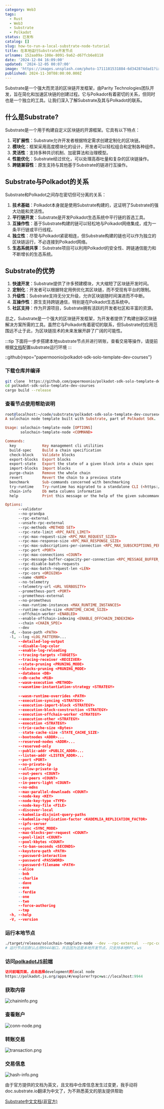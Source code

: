 ```yaml
---
category: Web3
tags:
  - Rust
  - Web3
  - Substrate
  - Polkadot
status: 已发布
catalog: []
slug: how-to-run-a-local-substrate-node-tutorial
title: 在本地运行Substrate开发节点
urlname: 152aa09a-108e-8091-9a62-d67fcb6e8118
date: '2024-12-04 16:09:00'
updated: '2024-12-05 00:07:00'
image: 'https://images.unsplash.com/photo-1711181531884-6d342874dad1?ixlib=rb-4.0.3&q=85&fm=jpg&crop=entropy&cs=srgb'
published: 2024-11-30T08:00:00.000Z
---
```


Substrate是一个强大而灵活的区块链开发框架，由Parity Technologies团队开发，旨在简化和加速区块链的创建过程。它与Polkadot有着密切的关系，但同时也是一个独立的工具。让我们深入了解Substrate及其与Polkadot的联系。


## 什么是Substrate?


Substrate是一个用于构建自定义区块链的开源框架。它具有以下特点：

1. **可扩展性**：Substrate允许开发者根据特定需求创建定制化的区块链。
2. **模块化**：框架采用高度模块化的设计，开发者可以轻松组合和定制各种组件。
3. **灵活性**：支持多种共识机制、加密算法和治理模型。
4. **性能优化**：Substrate经过优化，可以处理高吞吐量和复杂的区块链操作。
5. **跨链兼容性**：原生支持与其他基于Substrate的链进行互操作。

## Substrate与Polkadot的关系


Substrate和Polkadot之间存在密切但可分离的关系：

1. **技术基础**：Polkadot本身就是使用Substrate构建的，这证明了Substrate的强大功能和灵活性。
2. **平行链开发**：Substrate是开发Polkadot生态系统中平行链的首选工具。
3. **互操作性**：基于Substrate构建的链可以轻松地与Polkadot网络集成，成为一条平行链或平行线程。
4. **独立性**：尽管与Polkadot紧密相连，但Substrate构建的链也可以作为独立的区块链运行，不必连接到Polkadot网络。
5. **生态系统共享**：Substrate项目可以利用Polkadot的安全性、跨链通信能力和不断增长的生态系统。

## Substrate的优势

1. **快速开发**：Substrate提供了许多预建模块，大大缩短了区块链开发时间。
2. **定制化**：开发者可以根据特定用例优化其区块链，而不受现有平台的限制。
3. **升级性**：Substrate支持无分叉升级，允许区块链随时间演进而不中断。
4. **互操作性**：原生支持跨链通信，特别是在Polkadot生态系统中。
5. **社区支持**：作为开源项目，Substrate拥有活跃的开发者社区和丰富的资源。

总之，Substrate是一个强大的区块链开发框架，为开发者提供了构建创新区块链解决方案所需的工具。虽然它与Polkadot有着密切的联系，但Substrate的应用范围远不止于此，为区块链技术的未来发展开辟了广阔的可能性。


:::tip
下面将一步步搭建本地substrate节点并进行转账，查看交易等操作，请提前根据[文档](https://substrate-docs.pages.dev/en/install/macos/?mode=light)配置substrate运行环境
:::


::github{repo="papermoonio/polkadot-sdk-solo-template-dev-courses"}


### 下载仓库并编译


```bash
git clone  https://github.com/papermoonio/polkadot-sdk-solo-template-dev-courses 
cd polkadot-sdk-solo-template-dev-courses
cargo build --release
```


### 查看节点使用帮助说明


```prolog
root@localhost:~/code/substrate/polkadot-sdk-solo-template-dev-courses# ./target/release/solochain-template-node -h
A solochain node template built with Substrate, part of Polkadot Sdk.

Usage: solochain-template-node [OPTIONS]
       solochain-template-node <COMMAND>

Commands:
  key            Key management cli utilities
  build-spec     Build a chain specification
  check-block    Validate blocks
  export-blocks  Export blocks
  export-state   Export the state of a given block into a chain spec
  import-blocks  Import blocks
  purge-chain    Remove the whole chain
  revert         Revert the chain to a previous state
  benchmark      Sub-commands concerned with benchmarking
  try-runtime    Try-runtime has migrated to a standalone CLI (<https://github.com/paritytech/try-runtime-cli>). The subcommand exists as a stub and deprecation notice. It will be removed entirely some time after January 2024
  chain-info     Db meta columns information
  help           Print this message or the help of the given subcommand(s)

Options:
      --validator                                                                                Enable validator mode
      --no-grandpa                                                                               Disable GRANDPA
      --rpc-external                                                                             Listen to all RPC interfaces (default: local)
      --unsafe-rpc-external                                                                      Listen to all RPC interfaces
      --rpc-methods <METHOD SET>                                                                 RPC methods to expose. [default: auto] [possible values: auto, safe, unsafe]
      --rpc-rate-limit <RPC_RATE_LIMIT>                                                          RPC rate limiting (calls/minute) for each connection
      --rpc-max-request-size <RPC_MAX_REQUEST_SIZE>                                              Set the maximum RPC request payload size for both HTTP and WS in megabytes [default: 15]
      --rpc-max-response-size <RPC_MAX_RESPONSE_SIZE>                                            Set the maximum RPC response payload size for both HTTP and WS in megabytes [default: 15]
      --rpc-max-subscriptions-per-connection <RPC_MAX_SUBSCRIPTIONS_PER_CONNECTION>              Set the maximum concurrent subscriptions per connection [default: 1024]
      --rpc-port <PORT>                                                                          Specify JSON-RPC server TCP port
      --rpc-max-connections <COUNT>                                                              Maximum number of RPC server connections [default: 100]
      --rpc-message-buffer-capacity-per-connection <RPC_MESSAGE_BUFFER_CAPACITY_PER_CONNECTION>  The number of messages the RPC server is allowed to keep in memory [default: 64]
      --rpc-disable-batch-requests                                                               Disable RPC batch requests
      --rpc-max-batch-request-len <LEN>                                                          Limit the max length per RPC batch request
      --rpc-cors <ORIGINS>                                                                       Specify browser *origins* allowed to access the HTTP & WS RPC servers
      --name <NAME>                                                                              The human-readable name for this node
      --no-telemetry                                                                             Disable connecting to the Substrate telemetry server
      --telemetry-url <URL VERBOSITY>                                                            The URL of the telemetry server to connect to
      --prometheus-port <PORT>                                                                   Specify Prometheus exporter TCP Port
      --prometheus-external                                                                      Expose Prometheus exporter on all interfaces
      --no-prometheus                                                                            Do not expose a Prometheus exporter endpoint
      --max-runtime-instances <MAX_RUNTIME_INSTANCES>                                            The size of the instances cache for each runtime [max: 32] [default: 8]
      --runtime-cache-size <RUNTIME_CACHE_SIZE>                                                  Maximum number of different runtimes that can be cached [default: 2]
      --offchain-worker <ENABLED>                                                                Execute offchain workers on every block [default: when-authority] [possible values: always, never, when-authority]
      --enable-offchain-indexing <ENABLE_OFFCHAIN_INDEXING>                                      Enable offchain indexing API [default: false] [possible values: true, false]
      --chain <CHAIN_SPEC>                                                                       Specify the chain specification
      --dev                                                                                      Specify the development chain
  -d, --base-path <PATH>                                                                         Specify custom base path
  -l, --log <LOG_PATTERN>...                                                                     Sets a custom logging filter (syntax: `<target>=<level>`)
      --detailed-log-output                                                                      Enable detailed log output
      --disable-log-color                                                                        Disable log color output
      --enable-log-reloading                                                                     Enable feature to dynamically update and reload the log filter
      --tracing-targets <TARGETS>                                                                Sets a custom profiling filter
      --tracing-receiver <RECEIVER>                                                              Receiver to process tracing messages [default: log] [possible values: log]
      --state-pruning <PRUNING_MODE>                                                             Specify the state pruning mode
      --blocks-pruning <PRUNING_MODE>                                                            Specify the blocks pruning mode [default: archive-canonical]
      --database <DB>                                                                            Select database backend to use [possible values: rocksdb, paritydb, auto, paritydb-experimental]
      --db-cache <MiB>                                                                           Limit the memory the database cache can use
      --wasm-execution <METHOD>                                                                  Method for executing Wasm runtime code [default: compiled] [possible values: interpreted-i-know-what-i-do, compiled]
      --wasmtime-instantiation-strategy <STRATEGY>                                               The WASM instantiation method to use [default: pooling-copy-on-write] [possible values: pooling-copy-on-write, recreate-instance-copy-on-write, pooling,
                                                                                                 recreate-instance]
      --wasm-runtime-overrides <PATH>                                                            Specify the path where local WASM runtimes are stored
      --execution-syncing <STRATEGY>                                                             Runtime execution strategy for importing blocks during initial sync [possible values: native, wasm, both, native-else-wasm]
      --execution-import-block <STRATEGY>                                                        Runtime execution strategy for general block import (including locally authored blocks) [possible values: native, wasm, both, native-else-wasm]
      --execution-block-construction <STRATEGY>                                                  Runtime execution strategy for constructing blocks [possible values: native, wasm, both, native-else-wasm]
      --execution-offchain-worker <STRATEGY>                                                     Runtime execution strategy for offchain workers [possible values: native, wasm, both, native-else-wasm]
      --execution-other <STRATEGY>                                                               Runtime execution strategy when not syncing, importing or constructing blocks [possible values: native, wasm, both, native-else-wasm]
      --execution <STRATEGY>                                                                     The execution strategy that should be used by all execution contexts [possible values: native, wasm, both, native-else-wasm]
      --trie-cache-size <Bytes>                                                                  Specify the state cache size [default: 67108864]
      --state-cache-size <STATE_CACHE_SIZE>                                                      DEPRECATED: switch to `--trie-cache-size`
      --bootnodes <ADDR>...                                                                      Specify a list of bootnodes
      --reserved-nodes <ADDR>...                                                                 Specify a list of reserved node addresses
      --reserved-only                                                                            Whether to only synchronize the chain with reserved nodes
      --public-addr <PUBLIC_ADDR>...                                                             Public address that other nodes will use to connect to this node
      --listen-addr <LISTEN_ADDR>...                                                             Listen on this multiaddress
      --port <PORT>                                                                              Specify p2p protocol TCP port
      --no-private-ip                                                                            Always forbid connecting to private IPv4/IPv6 addresses
      --allow-private-ip                                                                         Always accept connecting to private IPv4/IPv6 addresses
      --out-peers <COUNT>                                                                        Number of outgoing connections we're trying to maintain [default: 8]
      --in-peers <COUNT>                                                                         Maximum number of inbound full nodes peers [default: 32]
      --in-peers-light <COUNT>                                                                   Maximum number of inbound light nodes peers [default: 100]
      --no-mdns                                                                                  Disable mDNS discovery (default: true)
      --max-parallel-downloads <COUNT>                                                           Maximum number of peers from which to ask for the same blocks in parallel [default: 5]
      --node-key <KEY>                                                                           Secret key to use for p2p networking
      --node-key-type <TYPE>                                                                     Crypto primitive to use for p2p networking [default: ed25519] [possible values: ed25519]
      --node-key-file <FILE>                                                                     File from which to read the node's secret key to use for p2p networking
      --discover-local                                                                           Enable peer discovery on local networks
      --kademlia-disjoint-query-paths                                                            Require iterative Kademlia DHT queries to use disjoint paths
      --kademlia-replication-factor <KADEMLIA_REPLICATION_FACTOR>                                Kademlia replication factor [default: 20]
      --ipfs-server                                                                              Join the IPFS network and serve transactions over bitswap protocol
      --sync <SYNC_MODE>                                                                         Blockchain syncing mode. [default: full] [possible values: full, fast, fast-unsafe, warp]
      --max-blocks-per-request <COUNT>                                                           Maximum number of blocks per request [default: 64]
      --pool-limit <COUNT>                                                                       Maximum number of transactions in the transaction pool [default: 8192]
      --pool-kbytes <COUNT>                                                                      Maximum number of kilobytes of all transactions stored in the pool [default: 20480]
      --tx-ban-seconds <SECONDS>                                                                 How long a transaction is banned for
      --keystore-path <PATH>                                                                     Specify custom keystore path
      --password-interactive                                                                     Use interactive shell for entering the password used by the keystore
      --password <PASSWORD>                                                                      Password used by the keystore
      --password-filename <PATH>                                                                 File that contains the password used by the keystore
      --alice                                                                                    Shortcut for `--name Alice --validator`
      --bob                                                                                      Shortcut for `--name Bob --validator`
      --charlie                                                                                  Shortcut for `--name Charlie --validator`
      --dave                                                                                     Shortcut for `--name Dave --validator`
      --eve                                                                                      Shortcut for `--name Eve --validator`
      --ferdie                                                                                   Shortcut for `--name Ferdie --validator`
      --one                                                                                      Shortcut for `--name One --validator`
      --two                                                                                      Shortcut for `--name Two --validator`
      --force-authoring                                                                          Enable authoring even when offline
      --tmp                                                                                      Run a temporary node
  -h, --help                                                                                     Print help (see more with '--help')
  -V, --version                                                                                  Print version
```


### 运行本地节点


```bash
./target/release/solochain-template-node --dev --rpc-external  --rpc-cors all
# 运行节点后默认占用9944端口，并且因为这是本地开发节点，只支持本地RPC，ws
```


### 访问[polkadotJS前端](https://polkadot.js.org/apps/#/explorer?rpc=ws://localhost:9944)


```prolog
访问前端页面，点击选择development的local node
https://polkadot.js.org/apps/#/explorer?rpc=ws://localhost:9944
```


### 获取内容


![chaininfo.png](https://prod-files-secure.s3.us-west-2.amazonaws.com/5d24fe63-e567-4804-86f9-9fdc62e13082/89be5adf-5619-4306-be75-45b425e3c446/chaininfo.png?X-Amz-Algorithm=AWS4-HMAC-SHA256&X-Amz-Content-Sha256=UNSIGNED-PAYLOAD&X-Amz-Credential=ASIAZI2LB466Z7JTZKTQ%2F20250419%2Fus-west-2%2Fs3%2Faws4_request&X-Amz-Date=20250419T053814Z&X-Amz-Expires=3600&X-Amz-Security-Token=IQoJb3JpZ2luX2VjEP3%2F%2F%2F%2F%2F%2F%2F%2F%2F%2FwEaCXVzLXdlc3QtMiJIMEYCIQCVcJdIvnrxmF7%2BjKknwyL3NcE9VcWV5h%2B5JNdA%2BOXT5AIhAP5f7etBtBHhuFtP7iuaimzl8yL86yG0r%2BB5U2HmTBpbKogECIb%2F%2F%2F%2F%2F%2F%2F%2F%2F%2FwEQABoMNjM3NDIzMTgzODA1Igzar4iBEpgNQMjk%2Bg0q3AMA%2BXaFOXMHuigDaURl3zNrgvYuQagelKpWZ3nd7aVtekEekULHr9hesZgr6nwbS1SxS43pYLn%2FMAGq22t2tSfH3zBpwjgkDR8JheA8f4cJ5yRcLI5hIhFvXwq9%2F9xQOzBYcq10GhD9q12lh5Oqlh6bIB%2ByrEdwrjSd4xWYF85HeJUEqoPg9b43%2Fds9zBvFzCa9ACLpLXt%2FrrPZM8yNE8NcdNYync1qKK3A67wuvBP2idlh%2Fh%2BNvVS9jZWdWiYaX0TUKQovzSd2V2Rjxo1xsHpZHNMWjKcjiQ%2B2VnAino7k32Rxkr%2BG6a6KAA5AQsKWdw%2FXBH%2B78jTYRxw%2F44WfR6h5zPW9in6kjxDMkmKWfkKYLMv6IUBIPAMTmEX4adGx5FKZTPt5Tbj%2Blb2JxnwKQ02F3iiZCpHbmnu0p8CS4K2jr%2BgS6npJNO0X9J7C1%2FzJP3hyiN%2Fqhi24sRzoqcHSqxRC4PSqDObjxgnQdOnbgjbtX7NLnuL9WFWo996XMmy0D9v0LBxu9ST5juh%2BEbd7fsK0tRNTTZ3TCIZjBuxlL6mkQIfYqemLA88%2FWsQPEbwqhoezkLED%2B3t9YW6tGAzxVALBgpEdBWNSju%2BHWjs%2B8j5bVzOZ8Vi%2BQ%2BObc646bTCs1ozABjqkAX5yPfQKbWoLCgaCNEHHopaHdv%2Fz3ZOr7qDqtFVq%2FaKqdCjzv%2Fr13%2BTH4eutBS4V0l3RJXQEt3OYb1fULjDFrUk6QpM5h%2F02U7J1TQfc1ShB6uiXv3pcziIW8loFqTW8ki34C0octskZJ6dL8%2F9DoJkOZHyC%2BBWmXRBJj6mRjzuOAf5%2FVDC%2BmxzAE1onypAfp0D6jE3x5ycdLNjUA0R7deOaqG2K&X-Amz-Signature=f308c2b7c1ac3e7b44c5f903f3080cee04fa83c1d9d7ed8966a5970fbdcf4ba5&X-Amz-SignedHeaders=host&x-id=GetObject)


### 查看账户


![conn-node.png](https://prod-files-secure.s3.us-west-2.amazonaws.com/5d24fe63-e567-4804-86f9-9fdc62e13082/05964f92-c6d8-42d1-b4a1-b3a852295683/conn-node.png?X-Amz-Algorithm=AWS4-HMAC-SHA256&X-Amz-Content-Sha256=UNSIGNED-PAYLOAD&X-Amz-Credential=ASIAZI2LB466Z7JTZKTQ%2F20250419%2Fus-west-2%2Fs3%2Faws4_request&X-Amz-Date=20250419T053814Z&X-Amz-Expires=3600&X-Amz-Security-Token=IQoJb3JpZ2luX2VjEP3%2F%2F%2F%2F%2F%2F%2F%2F%2F%2FwEaCXVzLXdlc3QtMiJIMEYCIQCVcJdIvnrxmF7%2BjKknwyL3NcE9VcWV5h%2B5JNdA%2BOXT5AIhAP5f7etBtBHhuFtP7iuaimzl8yL86yG0r%2BB5U2HmTBpbKogECIb%2F%2F%2F%2F%2F%2F%2F%2F%2F%2FwEQABoMNjM3NDIzMTgzODA1Igzar4iBEpgNQMjk%2Bg0q3AMA%2BXaFOXMHuigDaURl3zNrgvYuQagelKpWZ3nd7aVtekEekULHr9hesZgr6nwbS1SxS43pYLn%2FMAGq22t2tSfH3zBpwjgkDR8JheA8f4cJ5yRcLI5hIhFvXwq9%2F9xQOzBYcq10GhD9q12lh5Oqlh6bIB%2ByrEdwrjSd4xWYF85HeJUEqoPg9b43%2Fds9zBvFzCa9ACLpLXt%2FrrPZM8yNE8NcdNYync1qKK3A67wuvBP2idlh%2Fh%2BNvVS9jZWdWiYaX0TUKQovzSd2V2Rjxo1xsHpZHNMWjKcjiQ%2B2VnAino7k32Rxkr%2BG6a6KAA5AQsKWdw%2FXBH%2B78jTYRxw%2F44WfR6h5zPW9in6kjxDMkmKWfkKYLMv6IUBIPAMTmEX4adGx5FKZTPt5Tbj%2Blb2JxnwKQ02F3iiZCpHbmnu0p8CS4K2jr%2BgS6npJNO0X9J7C1%2FzJP3hyiN%2Fqhi24sRzoqcHSqxRC4PSqDObjxgnQdOnbgjbtX7NLnuL9WFWo996XMmy0D9v0LBxu9ST5juh%2BEbd7fsK0tRNTTZ3TCIZjBuxlL6mkQIfYqemLA88%2FWsQPEbwqhoezkLED%2B3t9YW6tGAzxVALBgpEdBWNSju%2BHWjs%2B8j5bVzOZ8Vi%2BQ%2BObc646bTCs1ozABjqkAX5yPfQKbWoLCgaCNEHHopaHdv%2Fz3ZOr7qDqtFVq%2FaKqdCjzv%2Fr13%2BTH4eutBS4V0l3RJXQEt3OYb1fULjDFrUk6QpM5h%2F02U7J1TQfc1ShB6uiXv3pcziIW8loFqTW8ki34C0octskZJ6dL8%2F9DoJkOZHyC%2BBWmXRBJj6mRjzuOAf5%2FVDC%2BmxzAE1onypAfp0D6jE3x5ycdLNjUA0R7deOaqG2K&X-Amz-Signature=c4bdca0e47822c5d0bda68c581197478e484b970a1e598086f7058e32ea8196b&X-Amz-SignedHeaders=host&x-id=GetObject)


### 转账交易


![transaction.png](https://prod-files-secure.s3.us-west-2.amazonaws.com/5d24fe63-e567-4804-86f9-9fdc62e13082/65593d3b-9b56-4fbe-a383-1447c903127f/transaction.png?X-Amz-Algorithm=AWS4-HMAC-SHA256&X-Amz-Content-Sha256=UNSIGNED-PAYLOAD&X-Amz-Credential=ASIAZI2LB466Z7JTZKTQ%2F20250419%2Fus-west-2%2Fs3%2Faws4_request&X-Amz-Date=20250419T053814Z&X-Amz-Expires=3600&X-Amz-Security-Token=IQoJb3JpZ2luX2VjEP3%2F%2F%2F%2F%2F%2F%2F%2F%2F%2FwEaCXVzLXdlc3QtMiJIMEYCIQCVcJdIvnrxmF7%2BjKknwyL3NcE9VcWV5h%2B5JNdA%2BOXT5AIhAP5f7etBtBHhuFtP7iuaimzl8yL86yG0r%2BB5U2HmTBpbKogECIb%2F%2F%2F%2F%2F%2F%2F%2F%2F%2FwEQABoMNjM3NDIzMTgzODA1Igzar4iBEpgNQMjk%2Bg0q3AMA%2BXaFOXMHuigDaURl3zNrgvYuQagelKpWZ3nd7aVtekEekULHr9hesZgr6nwbS1SxS43pYLn%2FMAGq22t2tSfH3zBpwjgkDR8JheA8f4cJ5yRcLI5hIhFvXwq9%2F9xQOzBYcq10GhD9q12lh5Oqlh6bIB%2ByrEdwrjSd4xWYF85HeJUEqoPg9b43%2Fds9zBvFzCa9ACLpLXt%2FrrPZM8yNE8NcdNYync1qKK3A67wuvBP2idlh%2Fh%2BNvVS9jZWdWiYaX0TUKQovzSd2V2Rjxo1xsHpZHNMWjKcjiQ%2B2VnAino7k32Rxkr%2BG6a6KAA5AQsKWdw%2FXBH%2B78jTYRxw%2F44WfR6h5zPW9in6kjxDMkmKWfkKYLMv6IUBIPAMTmEX4adGx5FKZTPt5Tbj%2Blb2JxnwKQ02F3iiZCpHbmnu0p8CS4K2jr%2BgS6npJNO0X9J7C1%2FzJP3hyiN%2Fqhi24sRzoqcHSqxRC4PSqDObjxgnQdOnbgjbtX7NLnuL9WFWo996XMmy0D9v0LBxu9ST5juh%2BEbd7fsK0tRNTTZ3TCIZjBuxlL6mkQIfYqemLA88%2FWsQPEbwqhoezkLED%2B3t9YW6tGAzxVALBgpEdBWNSju%2BHWjs%2B8j5bVzOZ8Vi%2BQ%2BObc646bTCs1ozABjqkAX5yPfQKbWoLCgaCNEHHopaHdv%2Fz3ZOr7qDqtFVq%2FaKqdCjzv%2Fr13%2BTH4eutBS4V0l3RJXQEt3OYb1fULjDFrUk6QpM5h%2F02U7J1TQfc1ShB6uiXv3pcziIW8loFqTW8ki34C0octskZJ6dL8%2F9DoJkOZHyC%2BBWmXRBJj6mRjzuOAf5%2FVDC%2BmxzAE1onypAfp0D6jE3x5ycdLNjUA0R7deOaqG2K&X-Amz-Signature=44737d5b0f30b06c84c497ef3a8f6ff3297f760b05933e5d493aea082d53a120&X-Amz-SignedHeaders=host&x-id=GetObject)


### 交易信息


![hash-info.png](https://prod-files-secure.s3.us-west-2.amazonaws.com/5d24fe63-e567-4804-86f9-9fdc62e13082/7b9b0ba8-edf2-4998-9e9d-9cde7a64aa23/hash-info.png?X-Amz-Algorithm=AWS4-HMAC-SHA256&X-Amz-Content-Sha256=UNSIGNED-PAYLOAD&X-Amz-Credential=ASIAZI2LB466Z7JTZKTQ%2F20250419%2Fus-west-2%2Fs3%2Faws4_request&X-Amz-Date=20250419T053814Z&X-Amz-Expires=3600&X-Amz-Security-Token=IQoJb3JpZ2luX2VjEP3%2F%2F%2F%2F%2F%2F%2F%2F%2F%2FwEaCXVzLXdlc3QtMiJIMEYCIQCVcJdIvnrxmF7%2BjKknwyL3NcE9VcWV5h%2B5JNdA%2BOXT5AIhAP5f7etBtBHhuFtP7iuaimzl8yL86yG0r%2BB5U2HmTBpbKogECIb%2F%2F%2F%2F%2F%2F%2F%2F%2F%2FwEQABoMNjM3NDIzMTgzODA1Igzar4iBEpgNQMjk%2Bg0q3AMA%2BXaFOXMHuigDaURl3zNrgvYuQagelKpWZ3nd7aVtekEekULHr9hesZgr6nwbS1SxS43pYLn%2FMAGq22t2tSfH3zBpwjgkDR8JheA8f4cJ5yRcLI5hIhFvXwq9%2F9xQOzBYcq10GhD9q12lh5Oqlh6bIB%2ByrEdwrjSd4xWYF85HeJUEqoPg9b43%2Fds9zBvFzCa9ACLpLXt%2FrrPZM8yNE8NcdNYync1qKK3A67wuvBP2idlh%2Fh%2BNvVS9jZWdWiYaX0TUKQovzSd2V2Rjxo1xsHpZHNMWjKcjiQ%2B2VnAino7k32Rxkr%2BG6a6KAA5AQsKWdw%2FXBH%2B78jTYRxw%2F44WfR6h5zPW9in6kjxDMkmKWfkKYLMv6IUBIPAMTmEX4adGx5FKZTPt5Tbj%2Blb2JxnwKQ02F3iiZCpHbmnu0p8CS4K2jr%2BgS6npJNO0X9J7C1%2FzJP3hyiN%2Fqhi24sRzoqcHSqxRC4PSqDObjxgnQdOnbgjbtX7NLnuL9WFWo996XMmy0D9v0LBxu9ST5juh%2BEbd7fsK0tRNTTZ3TCIZjBuxlL6mkQIfYqemLA88%2FWsQPEbwqhoezkLED%2B3t9YW6tGAzxVALBgpEdBWNSju%2BHWjs%2B8j5bVzOZ8Vi%2BQ%2BObc646bTCs1ozABjqkAX5yPfQKbWoLCgaCNEHHopaHdv%2Fz3ZOr7qDqtFVq%2FaKqdCjzv%2Fr13%2BTH4eutBS4V0l3RJXQEt3OYb1fULjDFrUk6QpM5h%2F02U7J1TQfc1ShB6uiXv3pcziIW8loFqTW8ki34C0octskZJ6dL8%2F9DoJkOZHyC%2BBWmXRBJj6mRjzuOAf5%2FVDC%2BmxzAE1onypAfp0D6jE3x5ycdLNjUA0R7deOaqG2K&X-Amz-Signature=d1604412ea64766cb58a98ace412635791ba7dbe54283698752b4c40fc81f0fb&X-Amz-SignedHeaders=host&x-id=GetObject)


由于官方提供的文档为英文，且文档中仓库信息发生过变更，我手动将doc.substrate.io翻译为中文了，为不熟悉英文的朋友提供帮助


[ Substrate中文文档(非官方)](https://substrate-docs.pages.dev/en/tutorials/build-a-blockchain/?mode=light)

